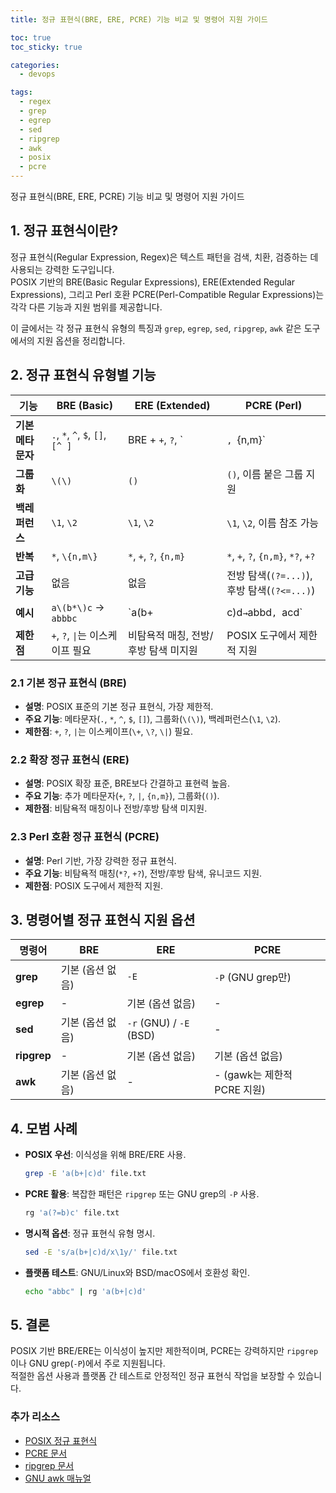 ```yaml
---
title: 정규 표현식(BRE, ERE, PCRE) 기능 비교 및 명령어 지원 가이드

toc: true
toc_sticky: true

categories:
  - devops

tags:
  - regex
  - grep
  - egrep
  - sed
  - ripgrep
  - awk
  - posix
  - pcre
---
```


정규 표현식(BRE, ERE, PCRE) 기능 비교 및 명령어 지원 가이드

## 1. 정규 표현식이란?

정규 표현식(Regular Expression, Regex)은 텍스트 패턴을 검색, 치환, 검증하는 데 사용되는 강력한 도구입니다.  
POSIX 기반의 BRE(Basic Regular Expressions), ERE(Extended Regular Expressions), 그리고 Perl 호환 PCRE(Perl-Compatible Regular Expressions)는 각각 다른 기능과 지원 범위를 제공합니다.  

이 글에서는 각 정규 표현식 유형의 특징과 `grep`, `egrep`, `sed`, `ripgrep`, `awk` 같은 도구에서의 지원 옵션을 정리합니다.

## 2. 정규 표현식 유형별 기능


| **기능**                | **BRE (Basic)**                              | **ERE (Extended)**                              | **PCRE (Perl)**                              |
|-------------------------|--------------------------------------|--------------------------------------|--------------------------------------|
| **기본 메타문자**       | `.`, `*`, `^`, `$`, `[]`, `[^ ]`     | BRE + `+`, `?`, `|`, `{n,m}`         | ERE + 비탐욕적 매칭, 전방/후방 탐색  |
| **그룹화**             | `\(\)`                              | `()`                                | `()`, 이름 붙은 그룹 지원            |
| **백레퍼런스**          | `\1`, `\2`                          | `\1`, `\2`                          | `\1`, `\2`, 이름 참조 가능           |
| **반복**               | `*`, `\{n,m\}`                      | `*`, `+`, `?`, `{n,m}`              | `*`, `+`, `?`, `{n,m}`, `*?`, `+?`   |
| **고급 기능**           | 없음                                | 없음                                | 전방 탐색(`(?=...)`), 후방 탐색(`(?<=...)`) |
| **예시**               | `a\(b*\)c` → `abbbc`               | `a(b+|c)d` → `abbd`, `acd`          | `a(?=b)c` → `abc`에서 `ac`           |
| **제한점**             | `+`, `?`, `\|`는 이스케이프 필요 　　   | 비탐욕적 매칭, 전방/후방 탐색 미지원   | POSIX 도구에서 제한적 지원           |


### 2.1 기본 정규 표현식 (BRE)
- **설명**: POSIX 표준의 기본 정규 표현식, 가장 제한적.
- **주요 기능**: 메타문자(`.`, `*`, `^`, `$`, `[]`), 그룹화(`\(\)`), 백레퍼런스(`\1`, `\2`).
- **제한점**: `+`, `?`, `|`는 이스케이프(`\+`, `\?`, `\|`) 필요.

### 2.2 확장 정규 표현식 (ERE)
- **설명**: POSIX 확장 표준, BRE보다 간결하고 표현력 높음.
- **주요 기능**: 추가 메타문자(`+`, `?`, `|`, `{n,m}`), 그룹화(`()`).
- **제한점**: 비탐욕적 매칭이나 전방/후방 탐색 미지원.

### 2.3 Perl 호환 정규 표현식 (PCRE)
- **설명**: Perl 기반, 가장 강력한 정규 표현식.
- **주요 기능**: 비탐욕적 매칭(`*?`, `+?`), 전방/후방 탐색, 유니코드 지원.
- **제한점**: POSIX 도구에서 제한적 지원.

## 3. 명령어별 정규 표현식 지원 옵션


| **명령어**   | **BRE**       | **ERE**       | **PCRE**      |
|--------------|---------------|---------------|---------------|
| **grep**     | 기본 (옵션 없음) | `-E`          | `-P` (GNU grep만) |
| **egrep**    | -             | 기본 (옵션 없음) | -             |
| **sed**      | 기본 (옵션 없음) | `-r` (GNU) / `-E` (BSD) | -             |
| **ripgrep**  | -             | 기본 (옵션 없음) | 기본 (옵션 없음) |
| **awk**      | 기본 (옵션 없음) | -             | - (gawk는 제한적 PCRE 지원) |



## 4. 모범 사례

- **POSIX 우선**: 이식성을 위해 BRE/ERE 사용.
  
  ```bash
  grep -E 'a(b+|c)d' file.txt
  ```

- **PCRE 활용**: 복잡한 패턴은 `ripgrep` 또는 GNU grep의 `-P` 사용.
  
  ```bash
  rg 'a(?=b)c' file.txt
  ```

- **명시적 옵션**: 정규 표현식 유형 명시.
  
  ```bash
  sed -E 's/a(b+|c)d/x\1y/' file.txt
  ```

- **플랫폼 테스트**: GNU/Linux와 BSD/macOS에서 호환성 확인.
  
  ```bash
  echo "abbc" | rg 'a(b+|c)d'
  ```

## 5. 결론

POSIX 기반 BRE/ERE는 이식성이 높지만 제한적이며, PCRE는 강력하지만 `ripgrep`이나 GNU grep(`-P`)에서 주로 지원됩니다.  
적절한 옵션 사용과 플랫폼 간 테스트로 안정적인 정규 표현식 작업을 보장할 수 있습니다.

### 추가 리소스
- [POSIX 정규 표현식](https://pubs.opengroup.org/onlinepubs/9699919799/basedefs/V1_chap09.html)
- [PCRE 문서](http://www.pcre.org/)
- [ripgrep 문서](https://github.com/BurntSushi/ripgrep)
- [GNU awk 매뉴얼](https://www.gnu.org/software/gawk/manual/gawk.html)